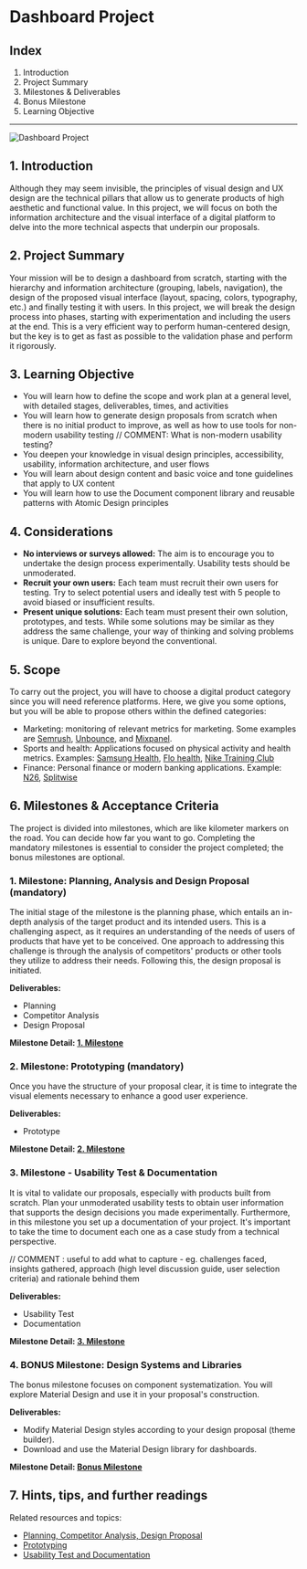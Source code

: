 # Dashboard Project

## Index

1. Introduction
2. Project Summary
3. Milestones & Deliverables
4. Bonus Milestone
5. Learning Objective

---

![Dashboard Project](https://github.com/ReDI-School/ux_ui_bootcamp/assets/51905839/53453069-07a7-4050-a817-cad4181bba7b)

## 1. Introduction

Although they may seem invisible, the principles of visual design and UX design are the technical pillars that allow us to generate products of high aesthetic and functional value. In this project, we will focus on both the information architecture and the visual interface of a digital platform to delve into the more technical aspects that underpin our proposals.

## 2. Project Summary

Your mission will be to design a dashboard from scratch, starting with the hierarchy and information architecture (grouping, labels, navigation), the design of the proposed visual interface (layout, spacing, colors, typography, etc.) and finally testing it with users.
In this project, we will break the design process into phases, starting with experimentation and including the users at the end. This is a very efficient way to perform human-centered design, but the key is to get as fast as possible to the validation phase and perform it rigorously.

## 3. Learning Objective

- You will learn how to define the scope and work plan at a general level, with detailed stages, deliverables, times, and activities
- You will learn how to generate design proposals from scratch when there is no initial product to improve, as well as how to use tools for non-modern usability testing
  // COMMENT: What is non-modern usability testing?
- You deepen your knowledge in visual design principles, accessibility, usability, information architecture, and user flows
- You will learn about design content and basic voice and tone guidelines that apply to UX content
- You will learn how to use the Document component library and reusable patterns with Atomic Design principles

## 4. Considerations

- **No interviews or surveys allowed:** The aim is to encourage you to undertake the design process experimentally. Usability tests should be unmoderated.
- **Recruit your own users:** Each team must recruit their own users for testing. Try to select potential users and ideally test with 5 people to avoid biased or insufficient results.
- **Present unique solutions:** Each team must present their own solution, prototypes, and tests. While some solutions may be similar as they address the same challenge, your way of thinking and solving problems is unique. Dare to explore beyond the conventional.

## 5. Scope

To carry out the project, you will have to choose a digital product category since you will need reference platforms. Here, we give you some options, but you will be able to propose others within the defined categories:

- Marketing: monitoring of relevant metrics for marketing. Some examples are [Semrush](https://www.semrush.com/), [Unbounce](https://unbounce.com/), and [Mixpanel](https://mixpanel.com/).
- Sports and health: Applications focused on physical activity and health metrics. Examples: [Samsung Health](https://play.google.com/store/apps/details?id=com.sec.android.app.shealth&hl=en&gl=US&pli=1), [Flo health](https://flo.health/de), [Nike Training Club](https://www.nike.com/ntc-app)
- Finance: Personal finance or modern banking applications. Example: [N26](https://n26.com/de-de), [Splitwise](https://www.splitwise.com/)

## 6. Milestones & Acceptance Criteria

The project is divided into milestones, which are like kilometer markers on the road. You can decide how far you want to go. Completing the mandatory milestones is essential to consider the project completed; the bonus milestones are optional.

### 1. Milestone: Planning, Analysis and Design Proposal (mandatory)

The initial stage of the milestone is the planning phase, which entails an in-depth analysis of the target product and its intended users. This is a challenging aspect, as it requires an understanding of the needs of users of products that have yet to be conceived. One approach to addressing this challenge is through the analysis of competitors' products or other tools they utilize to address their needs. Following this, the design proposal is initiated.

**Deliverables:**

- Planning
- Competitor Analysis
- Design Proposal

**Milestone Detail: [1. Milestone](https://github.com/ReDI-School/ux_ui_bootcamp/blob/main/projects/03_web_application/1_milestone.md)**

### 2. Milestone: Prototyping (mandatory)

Once you have the structure of your proposal clear, it is time to integrate the visual elements necessary to enhance a good user experience.

**Deliverables:**

- Prototype

**Milestone Detail: [2. Milestone](https://github.com/ReDI-School/ux_ui_bootcamp/blob/main/projects/03_web_application/2_milestone.md)**

### 3. Milestone - Usability Test & Documentation

It is vital to validate our proposals, especially with products built from scratch. Plan your unmoderated usability tests to obtain user information that supports the design decisions you made experimentally. Furthermore, in this milestone you set up a documentation of your project. It's important to take the time to document each one as a case study from a technical perspective.

// COMMENT : useful to add what to capture - eg. challenges faced, insights gathered, approach (high level discussion guide, user selection criteria) and rationale behind them

**Deliverables:**

- Usability Test
- Documentation

**Milestone Detail: [3. Milestone](https://github.com/ReDI-School/ux_ui_bootcamp/blob/main/projects/03_web_application/3_milestone.md)**

### 4. BONUS Milestone: Design Systems and Libraries

The bonus milestone focuses on component systematization. You will explore Material Design and use it in your proposal's construction.

**Deliverables:**

- Modify Material Design styles according to your design proposal (theme builder).
- Download and use the Material Design library for dashboards.

**Milestone Detail: [Bonus Milestone](https://github.com/ReDI-School/ux_ui_bootcamp/blob/main/projects/03_web_application/Bonus_milestone.md)**

## 7. Hints, tips, and further readings

Related resources and topics:

- [Planning, Competitor Analysis, Design Proposal](https://redi-school-1.gitbook.io/ux-ui-bootcamp/3.-project-dashboard/milestone-1-planning-competitor-analysis-design-proposal)
- [Prototyping](https://redi-school-1.gitbook.io/ux-ui-bootcamp/3.-project-dashboard/milestone-2-prototyping)
- [Usability Test and Documentation](https://redi-school-1.gitbook.io/ux-ui-bootcamp/3.-project-dashboard/milestone-3-usability-test-and-documentation)
